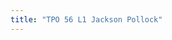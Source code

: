 ```yaml
---
title: "TPO 56 L1 Jackson Pollock"
---
```


<div class="markmap-container">
  <div class="markmap">
    <script type="text/template">

    # TPO 56 L1 Jackson Pollock 抽象表现主义
    - **主要思想**：20世纪40年代末和50年代美国的艺术运动
    - **特点**：反抗传统，专注于自发的表达自由，抽象图像
      - **Jackson Pollock**
          - 最著名的美国抽象表现主义画家
          - **倾倒和滴落技术**
              - 把画布平放在地板上
              - 倾倒和滴落颜料，不使用画笔
              - 创作出大规模、具有突破性的作品
                  - *例子*：秋日节奏（1950年）
                      - 看似混乱，但具有明确的结构
          - **行动绘画**
              - 强调绘画过程中的物理过程
              - 艺术家对材料的控制
      - **视角**
          - 从地板上绘画到墙上观看的转变并不重要
          - 与从不同角度拍摄的照片进行观看的比较
      - **影响**
          - 艺术世界焦点从巴黎转向纽约
          - 对抽象表现主义和更广泛的艺术社区的发展产生影响
  
    </script>
  </div>
</div>

<img width="2387" alt="Screen Shot 2023-04-03 at 08 42 15-min" src="https://user-images.githubusercontent.com/105401427/229388559-6001ba36-bd2b-4ecf-bb47-6377c0a03ded.png">

#### Students' work:

    - Yuna

![Yuna TPO 56 mindmap-min](https://user-images.githubusercontent.com/105401427/230045215-fcaf63f8-eb93-4eb6-a905-91f205dfac9f.png)

    - Dia 
    
![TPO 56 mindmap--Dia-min](https://user-images.githubusercontent.com/105401427/230045276-03075f52-6f2c-42e7-8fbf-225d546662c8.png)
    
    - Nancy 
    
![Nancy TPO56 L1-min](https://user-images.githubusercontent.com/105401427/230045325-c3a40a8b-647b-43e0-b94a-0f3037b45060.jpg)
   
    - Zoe
    
![IMG_2108-min](https://user-images.githubusercontent.com/105401427/230045458-829c1b70-123c-4823-b27a-be37a1b74971.JPG)
   
    - Amy 
    
![IMG_2107-min](https://user-images.githubusercontent.com/105401427/230045547-f055b268-acce-4eea-90b7-76d3b5fcff5b.JPG)
   
    - Yancy 
    
![IMG_2106-min](https://user-images.githubusercontent.com/105401427/230045633-658e00e1-7ba8-478f-a1ad-794e1b508695.JPG)
    
    - Taylor 
    
![IMG_2104-min](https://user-images.githubusercontent.com/105401427/230045716-53535963-db4d-4f1e-82e0-ee1217f18c07.JPG)
 
    - Shelia
    
![IMG_2105-min](https://user-images.githubusercontent.com/105401427/230045774-98e07797-3770-464a-b553-3eebeef82520.JPG)
 
    - minato 
    
![IMG_2109-min](https://user-images.githubusercontent.com/105401427/230045837-fbb7e015-2118-4de9-852a-900463e3d433.JPG)

